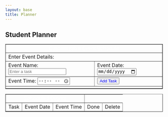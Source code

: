 ```yaml
---
layout: base
title: Planner
---
```

## Student Planner
<html lang="en">
<head>
    <meta charset="UTF-8">
    <meta name="viewport" content="width=device-width, initial-scale=1.0">
    <title>Student Tasks</title>
    <style>
        /* CSS styles for the interface */
        .eventList {
            color: black;
            background-color: white; /* Optional background color for emphasis */
        }
        .eventName {
            color: blue;
        }
        .td {
            color: blue;
        }
        .title {
            color: white;
        }
        .delete-button {
            color: red;
            background-color: white;
        }
    </style>
</head>
<body>
    <table border="1">
        <tr>
            <td colspan="2" align="center" id="title" class="title">Customizable Event Schedule</td>
        </tr>
        <tr>
            <td colspan="2">Enter Event Details:</td>
        </tr>
        <tr>
            <td>
                Event Name:
                <input type="text" id="task-input" class="eventName" placeholder="Enter a task">
            </td>
            <td>
                Event Date:
                <input type="date" id="eventDate">
            </td>
        </tr>
        <tr>
            <td>
                Event Time:
                <input type="time" id="eventTime">
            </td>
            <td>
                <button onclick="addTask()" class="td">Add Task</button>
            </td>
        </tr>
        <tr>
            <td colspan="2">
                <div id="message"></div>
            </td>
        </tr>
    </table>
    <table border="1">
        <tr>
            <td colspan="3" align="center" class="title">Scheduled Events</td>
        </tr>
        <tr>
            <td>Task</td>
            <td>Event Date</td>
            <td>Event Time</td>
            <td>Done</td>
            <td>Delete</td>
        </tr>
        <tbody id="task-list" class="eventList">
        </tbody>
    </table>
    <script>
        // Initialize an array to store the tasks
        let tasks = [];
        // Function to update the tasks display
        function updateTaskList() {
            const taskList = document.getElementById("task-list");
            taskList.innerHTML = ""; // Clear the previous list
            tasks.forEach((task, index) => {
                const listItem = document.createElement("tr");
                listItem.innerHTML = `
                    <td>${task.name}</td>
                    <td>${task.date}</td>
                    <td>${task.time}</td>
                    <td><input type="checkbox" id="doneCheckbox${index}" onchange="markTaskAsDone(${index})"></td>
                    <td><button onclick="deleteTask(${index})" class="delete-button">Delete</button></td>
                `;
                if (task.isDone) {
                    listItem.querySelector(`#doneCheckbox${index}`).checked = true;
                }
                taskList.appendChild(listItem);
            });
        }
        // Function to add a task
        function addTask() {
            const taskNameInput = document.getElementById("task-input");
            const taskDateInput = document.getElementById("eventDate");
            const taskTimeInput = document.getElementById("eventTime");
            const taskName = taskNameInput.value.trim();
            const taskDate = taskDateInput.value;
            const taskTime = taskTimeInput.value;
            if (taskName) {
                tasks.push({ name: taskName, date: taskDate, time: taskTime, isDone: false });
                updateTaskList();
                taskNameInput.value = ""; // Clear the input field
                taskDateInput.value = ""; // Clear the date input
                taskTimeInput.value = ""; // Clear the time input
                // Store tasks in a cookie
                setCookie("tasks", JSON.stringify(tasks), 365);
            }
        }
        // Function to delete a task by index
        function deleteTask(index) {
            if (index >= 0 && index < tasks.length) {
                tasks.splice(index, 1);
                updateTaskList();
                // Update the stored tasks in the cookie
                setCookie("tasks", JSON.stringify(tasks), 365);
            }
        }
        // Function to mark a task as done
        function markTaskAsDone(index) {
            if (index >= 0 && index < tasks.length) {
                tasks[index].isDone = !tasks[index].isDone;
                // Update the stored tasks in the cookie
                setCookie("tasks", JSON.stringify(tasks), 365);
            }
        }
        // Load tasks from a cookie when the page loads
        window.onload = function () {
            const storedTasks = getCookie("tasks");
            if (storedTasks) {
                tasks = JSON.parse(storedTasks);
                updateTaskList();
            }
        };
        // Helper function to set a cookie
        function setCookie(cname, cvalue, exdays) {
            const d = new Date();
            d.setTime(d.getTime() + (exdays * 24 * 60 * 60 * 1000));
            const expires = "expires=" + d.toUTCString();
            document.cookie = cname + "=" + cvalue + ";" + expires + ";path=/";
        }
        // Helper function to get a cookie
        function getCookie(cname) {
            const name = cname + "=";
            const ca = document.cookie.split(';');
            for (let i = 0; i < ca.length; i++) {
                let c = ca[i];
                while (c.charAt(0) === ' ') {
                    c = c.substring(1);
                }
                if (c.indexOf(name) === 0) {
                    return c.substring(name.length, c.length);
                }
            }
            return "";
        }
    </script>
</body>
</html>